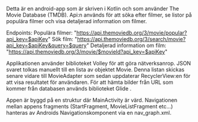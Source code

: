Detta är en android-app som är skriven i Kotlin och som använder The Movie Database (TMDB). Api:n används för att söka efter filmer, se listor på populära filmer och visa detaljerad information om filmer. 

Endpoints:
Populära filmer: "https://api.themoviedb.org/3/movie/popular?api_key=$apiKey"
Sök film: "https://api.themoviedb.org/3/search/movie?api_key=$apiKey&query=$query"
Detaljerad information om film: "https://api.themoviedb.org/3/movie/$movieId?api_key=$apiKey"

Applikationen använder biblioteket Volley för att göra nätverksanrop. JSON svaret tolkas manuellt till en lista av objektet Movie. Denna listan skickas senare vidare till MovieAdapter som sedan uppdaterar RecyclerView:en för att visa resultatet för användaren. För att hämta bilder från URL som kommer från databasen används biblioteket Glide . 

Appen är byggd på en struktur där MainActivity är värd. Navigationen mellan appens fragments (StartFragment, MovieListFragment etc…) hanteras av Androids Navigationskomponent via en nav_graph.xml. 
